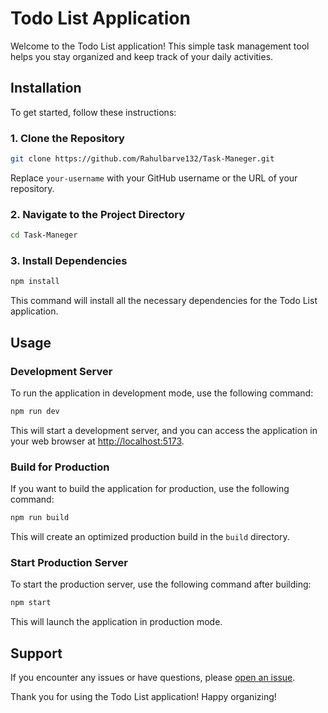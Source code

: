 # Todo List Application

Welcome to the Todo List application! This simple task management tool helps you stay organized and keep track of your daily activities.

## Installation

To get started, follow these instructions:

### 1. Clone the Repository

```bash
git clone https://github.com/Rahulbarve132/Task-Maneger.git
```

Replace `your-username` with your GitHub username or the URL of your repository.

### 2. Navigate to the Project Directory

```bash
cd Task-Maneger
```

### 3. Install Dependencies

```bash
npm install
```

This command will install all the necessary dependencies for the Todo List application.

## Usage

### Development Server

To run the application in development mode, use the following command:

```bash
npm run dev
```

This will start a development server, and you can access the application in your web browser at [http://localhost:5173](http://localhost:5173).

### Build for Production

If you want to build the application for production, use the following command:

```bash
npm run build
```

This will create an optimized production build in the `build` directory.

### Start Production Server

To start the production server, use the following command after building:

```bash
npm start
```

This will launch the application in production mode.


## Support

If you encounter any issues or have questions, please [open an issue](https://github.com/Rahulbarve132/Task-Maneger/issues).

Thank you for using the Todo List application! Happy organizing!
